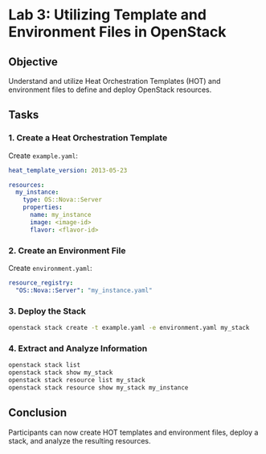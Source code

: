 # Lab 3: Utilizing Template and Environment Files in OpenStack

## Objective

Understand and utilize Heat Orchestration Templates (HOT) and environment files to define and deploy OpenStack resources.

## Tasks

### 1. Create a Heat Orchestration Template

Create `example.yaml`:
```yaml
heat_template_version: 2013-05-23

resources:
  my_instance:
    type: OS::Nova::Server
    properties:
      name: my_instance
      image: <image-id>
      flavor: <flavor-id>
```

### 2. Create an Environment File

Create `environment.yaml`:
```yaml
resource_registry:
  "OS::Nova::Server": "my_instance.yaml"
```

### 3. Deploy the Stack

```bash
openstack stack create -t example.yaml -e environment.yaml my_stack
```

### 4. Extract and Analyze Information

```bash
openstack stack list
openstack stack show my_stack
openstack stack resource list my_stack
openstack stack resource show my_stack my_instance
```

## Conclusion

Participants can now create HOT templates and environment files,
deploy a stack, and analyze the resulting resources.
